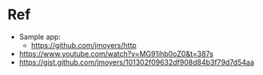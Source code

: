 # Ref
- Sample app:
    - https://github.com/jmoyers/http
- https://www.youtube.com/watch?v=MG91ihb0oZ0&t=387s
- https://gist.github.com/jmoyers/101302f09632df908d84b3f79d7d54aa
